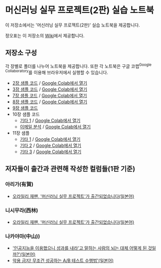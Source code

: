 # 머신러닝 실무 프로젝트(2판) 실습 노트북

이 저장소에서는 '머신러닝 실무 프로젝트(2판)' 실습 노트북을 제공합니다.

정오표는 이 저장소의 [Wiki](https://github.com/moseskim/ml-at-work/wiki)에서 제공합니다.

## 저장소 구성


각 장별로 폴더를 나누어 노트북을 제공합니다. 또한 각 노트북은 구글 코랩<sup>Google Collaboratory</sup>를 이용해 브라우저에서 실행할 수 있습니다.

- [2장 샘플 코드](chap02/Decision_boundary.ipynb) / [Google Colab에서 열기](https://colab.research.google.com/github/moseskim/ml-at-work/blob/master/chap02/Decision_boundary.ipynb)
- [3장 샘플 코드](chap03/AUC_ROC.ipynb) / [Google Colab에서 열기](https://colab.research.google.com/github/moseskim/ml-at-work/blob/master/chap03/AUC_ROC.ipynb)
- [7장 샘플 코드](chap07/all.ipynb) / [Google Colab에서 열기](https://colab.research.google.com/github/moseskim/ml-at-work/blob/master/chap07/all.ipynb)
- [8장 샘플 코드](chap08/understanding_prediction_results.ipynb) / [Google Colab에서 열기](https://colab.research.google.com/github/moseskim/ml-at-work/blob/master/chap08/understanding_prediction_results.ipynb)
- [9장 샘플 코드](chap09)
- 10장 샘플 코드
  - [기타 1](chap10/LR-forbook.ipynb) / [Google Colab에서 열기](https://colab.research.google.com/github/moseskim/ml-at-work/blob/master/chap10/LR-forbook.ipynb)
  - [이메일 분석](chap10/Kevin_Hillstrom_MineThatData_E-MailAnalytics.ipynb) / [Google Colab에서 열기](https://colab.research.google.com/github/moseskim/ml-at-work/blob/master/chap10/Kevin_Hillstrom_MineThatData_E-MailAnalytics.ipynb)
- 11장 샘플 
  - [기타 1](chap11/01_bandit_test.ipynb) / [Google Colab에서 열기](https://colab.research.google.com/github/moseskim/ml-at-work/blob/master/chap11/01_bandit_test.ipynb)
  - [기타 2](chap11/02_bandit_algorithm_compare.ipynb) / [Google Colab에서 열기](https://colab.research.google.com/github/moseskim/ml-at-work/blob/master/chap11/02_bandit_algorithm_compare.ipynb)
  - [기타 3](chap11/03_contextual_bandit.ipynb) / [Google Colab에서 열기](https://colab.research.google.com/github/moseskim/ml-at-work/blob/master/chap11/03_contextual_bandit.ipynb)

## 저자들이 출간과 관련해 작성한 컬럼들(1판 기준)

### 아리가(有賀)

- [오라일리 재팬, '머신러닝 실무 프로젝트'가 출간되었습니다(일본어)](https://medium.com/@chezou/cf835ff4c128)

### 니시무라(西林)

- [오라일리 재팬, '머신러닝 실무 프로젝트'가 출간되었습니다(일본어)](https://hagino3000.blogspot.jp/2017/11/oreillymlbook.html)

### 나카야마(中山))

- ['인공지능을 이용했으니 성과를 내라'고 말하는 사람의 뇌는 대체 어떻게 된 것일까?'(일본어)](https://medium.com/@tokoroten/96f4da85b924)
- [악용 금지! 무조건 성공하는 A/B 테스트 수행법'(일본어)](https://medium.com/@tokoroten/c871f61233e6)
